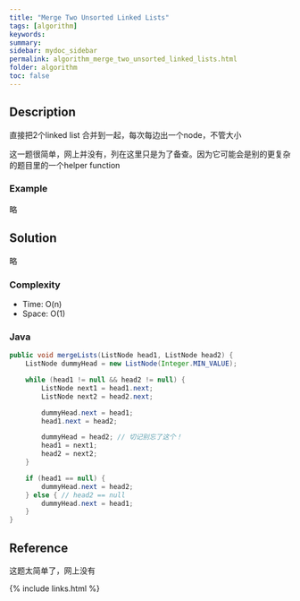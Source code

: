 ```yaml
---
title: "Merge Two Unsorted Linked Lists"
tags: [algorithm]
keywords:
summary:
sidebar: mydoc_sidebar
permalink: algorithm_merge_two_unsorted_linked_lists.html
folder: algorithm
toc: false
---
```


## Description
直接把2个linked list 合并到一起，每次每边出一个node，不管大小

这一题很简单，网上并没有，列在这里只是为了备查。因为它可能会是别的更复杂的题目里的一个helper function

### Example
略

## Solution
略

### Complexity
* Time: O(n)
* Space: O(1)

### Java
```java
public void mergeLists(ListNode head1, ListNode head2) {
    ListNode dummyHead = new ListNode(Integer.MIN_VALUE);

    while (head1 != null && head2 != null) {
        ListNode next1 = head1.next;
        ListNode next2 = head2.next;

        dummyHead.next = head1;
        head1.next = head2;

        dummyHead = head2; // 切记别忘了这个！
        head1 = next1;
        head2 = next2;
    }

    if (head1 == null) {
        dummyHead.next = head2;
    } else { // head2 == null
        dummyHead.next = head1;
    }
}
```

## Reference
这题太简单了，网上没有

{% include links.html %}
